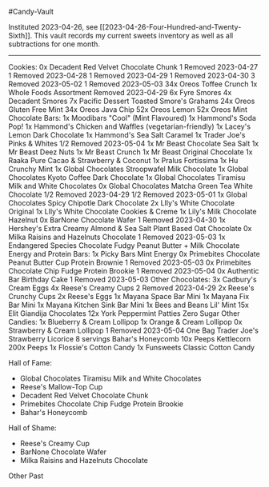 #Candy-Vault

Instituted 2023-04-26, see [[2023-04-26-Four-Hundred-and-Twenty-Sixth]].  This vault records my current sweets inventory as well as all subtractions for one month.

---
Cookies:
	0x Decadent Red Velvet Chocolate Chunk
		 1 Removed 2023-04-27
		 1 Removed 2023-04-28
		 1 Removed 2023-04-29
		 1 Removed 2023-04-30
		 3 Removed 2023-05-02
		 1 Removed 2023-05-03
	34x Oreos Toffee Crunch
	1x Whole Foods Assortment
		 Removed 2023-04-29
	6x Fyre Smores
	4x Decadent Smores
	7x Pacific Dessert Toasted Smore's Grahams
	24x Oreos Gluten Free Mint
	34x Oreos Java Chip
	52x Oreos Lemon
	52x Oreos Mint
Chocolate Bars:
	1x Moodibars "Cool" (Mint Flavoured)
	1x Hammond's Soda Pop!
	1x Hammond's Chicken and Waffles (vegetarian-friendly)
	1x Lacey's Lemon Dark Chocolate
	1x Hammond's Sea Salt Caramel
	1x Trader Joe's Pinks & Whites
		 1/2 Removed 2023-05-04
	1x Mr Beast Chocolate Sea Salt
	1x Mr Beast Deez Nuts
	1x Mr Beast Crunch
	1x Mr Beast Original Chocolate
	1x Raaka Pure Cacao & Strawberry & Coconut
	1x Pralus Fortissima
	1x Hu Crunchy Mint
	1x Global Chocolates Stroopwafel Milk Chocolate
	1x Global Chocolates Kyoto Coffee Dark Chocolate
	1x Global Chocolates Tiramisu Milk and White Chocolates
	0x Global Chocolates Matcha Green Tea White Chocolate
		 1/2 Removed 2023-04-29
		 1/2 Removed 2023-05-01
	1x Global Chocolates Spicy Chipotle Dark Chocolate
	2x LIly's White Chocolate Original
	1x LIly's White Chocolate Cookies & Creme
	1x Lily's Milk Chocolate Hazelnut
	0x BarNone Chocolate Wafer
		 1 Removed 2023-04-30
	 1x Hershey's Extra Creamy Almond & Sea Salt Plant Based Oat Chocolate
	 0x Milka Raisins and Hazelnuts Chocolate
		 1 Removed 2023-05-03
	 1x Endangered Species Chocolate Fudgy Peanut Butter + Milk Chocolate
Energy and Protein Bars:
	1x Picky Bars Mint Energy
	0x Primebites Chocolate Peanut Butter Cup Protein Brownie
		1 Removed 2023-05-03
	0x Primebites Chocolate Chip Fudge Protein Brookie
		1 Removed 2023-05-04
	0x Authentic Bar Birthday Cake
		1 Removed 2023-05-03
Other Chocolates:
	3x Cadbury's Cream Eggs
	4x Reese's Creamy Cups
		2 Removed 2023-04-29
	2x Reese's Crunchy Cups
	2x Reese's Eggs
	1x Mayana Space Bar Mini
	1x Mayana Fix Bar Mini
	1x Mayana Kitchen Sink Bar Mini
	1x Bees and Beans Lil' Mint
	15x Elit Giandija Chocolates
	12x York Peppermint Patties Zero Sugar
Other Candies:
	1x Blueberry & Cream Lollipop
	1x Orange & Cream Lollipop
	0x Strawberry & Cream Lollipop
		1 Removed 2023-05-04
	One Bag Trader Joe's Strawberry Licorice
	8 servings Bahar's Honeycomb
	10x Peeps Kettlecorn
	200x Peeps
	1x Flossie's Cotton Candy
	1x Funsweets Classic Cotton Candy


Hall of Fame:
 * Global Chocolates Tiramisu Milk and White Chocolates
 * Reese's Mallow-Top Cup
 * Decadent Red Velvet Chocolate Chunk
 * Primebites Chocolate Chip Fudge Protein Brookie
 * Bahar's Honeycomb

Hall of Shame:
 * Reese's Creamy Cup
 * BarNone Chocolate Wafer
 * Milka Raisins and Hazelnuts Chocolate
 
Other Past